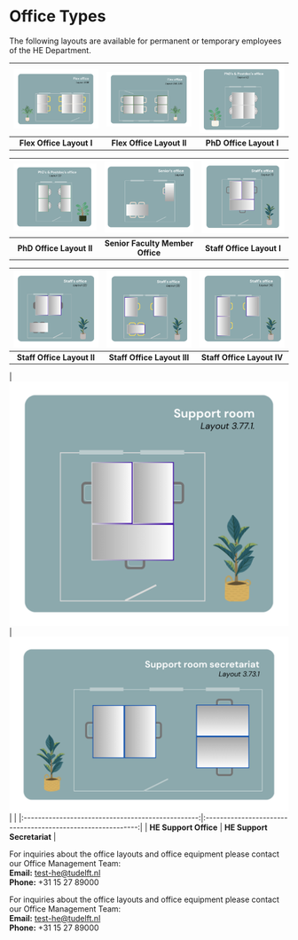 # Office Types

The following layouts are available for permanent or temporary employees of the HE Department. 


| ![Flex Office Layout I](../figures/flex_office_layout_3.38.png) | ![Flex Office Layout II](../figures/flex_office_layout_3.81_3.83.png) | ![PhD Office Layout I](../figures/phd_layout_1.png) |
|:-------------------------------------------------------:|:---------------------------------------------------------:|:-----------------------------------------------------:|
| **Flex Office Layout I**                                | **Flex Office Layout II**                                  | **PhD Office Layout I**                                |

| ![PhD Office Layout II](../figures/phd_layout_2.png) | ![Senior Faculty Member Office](../figures/senior_office_layout.png) | ![Staff Office Layout I](../figures/staff_office_layout_1.png) |
|:-------------------------------------------------------:|:----------------------------------------------------------------:|:-----------------------------------------------------------:|
| **PhD Office Layout II**                                | **Senior Faculty Member Office**                                | **Staff Office Layout I**                                   |

| ![Staff Office Layout II](../figures/staff_office_layout_2.png) | ![Staff Office Layout III](../figures/staff_office_layout_3.png) | ![Staff Office Layout IV](../figures/staff_office_layout_4.png) |
|:------------------------------------------------------------:|:--------------------------------------------------------------:|:------------------------------------------------------------:|
| **Staff Office Layout II**                                   | **Staff Office Layout III**                                    | **Staff Office Layout IV**                                   |

| ![HE Support Office](../figures/support_room_layout_3.77.1.png) | ![HE Support Secretariat](../figures/support_room_secretariat_layout_3.73.1.png) |  |
|:-------------------------------------------------:|:-----------------------------------------------------------:|
| **HE Support Office**                             | **HE Support Secretariat**                                   |



For inquiries about the office layouts and office equipment please contact our Office Management Team:  
**Email:** [test-he@tudelft.nl](mailto:office-management@tudelft.nl)  
**Phone:** +31 15 27 89000

For inquiries about the office layouts and office equipment please contact our Office Management Team:  
**Email:** [test-he@tudelft.nl](mailto:test-he@tudelft.nl)  
**Phone:** +31 15 27 89000
